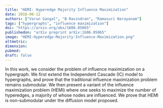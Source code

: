 ```yaml
---
title: "HEMI: Hyperedge Majority Influence Maximization"
date: 2016-06-12
authors: ["Varun Gangal", "B Ravindran", "Ramasuri Narayanam"]
tags: ["hypergraphs", "influence maximization"]
doi: "https://arxiv.org/abs/1606.05065"
publishedon: "arXiv preprint arXiv:1606.05065"
image: "HEMI-Hyperedge-Majority-Influence-Maximization.png"
altmetric: 
dimension: 
pubmed: 
draft: false
---
```

In this work, we consider the problem of influence maximization on a hypergraph. We first extend the Independent Cascade (IC) model to hypergraphs, and prove that the traditional influence maximization problem remains submodular. We then present a variant of the influence maximization problem (HEMI) where one seeks to maximize the number of hyperedges, a majority of whose nodes are influenced. We prove that HEMI is non-submodular under the diffusion model proposed.